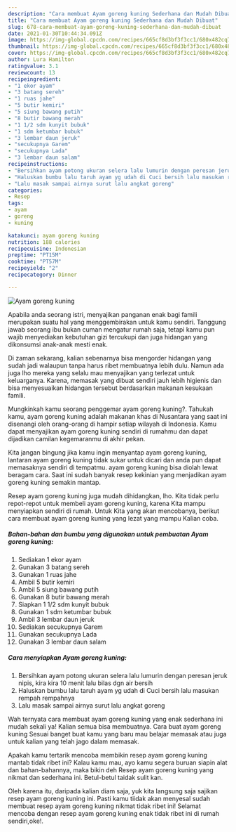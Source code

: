 ```yaml
---
description: "Cara membuat Ayam goreng kuning Sederhana dan Mudah Dibuat"
title: "Cara membuat Ayam goreng kuning Sederhana dan Mudah Dibuat"
slug: 678-cara-membuat-ayam-goreng-kuning-sederhana-dan-mudah-dibuat
date: 2021-01-30T10:44:34.091Z
image: https://img-global.cpcdn.com/recipes/665cf8d3bf3f3cc1/680x482cq70/ayam-goreng-kuning-foto-resep-utama.jpg
thumbnail: https://img-global.cpcdn.com/recipes/665cf8d3bf3f3cc1/680x482cq70/ayam-goreng-kuning-foto-resep-utama.jpg
cover: https://img-global.cpcdn.com/recipes/665cf8d3bf3f3cc1/680x482cq70/ayam-goreng-kuning-foto-resep-utama.jpg
author: Lura Hamilton
ratingvalue: 3.1
reviewcount: 13
recipeingredient:
- "1 ekor ayam"
- "3 batang sereh"
- "1 ruas jahe"
- "5 butir kemiri"
- "5 siung bawang putih"
- "8 butir bawang merah"
- "1 1/2 sdm kunyit bubuk"
- "1 sdm ketumbar bubuk"
- "3 lembar daun jeruk"
- "secukupnya Garem"
- "secukupnya Lada"
- "3 lembar daun salam"
recipeinstructions:
- "Bersihkan ayam potong ukuran selera lalu lumurin dengan peresan jeruk nipis, kira kira 10 menit lalu bilas dgn air bersih"
- "Haluskan bumbu lalu taruh ayam yg udah di Cuci bersih lalu masukan rempah rempahnya"
- "Lalu masak sampai airnya surut lalu angkat goreng"
categories:
- Resep
tags:
- ayam
- goreng
- kuning

katakunci: ayam goreng kuning 
nutrition: 188 calories
recipecuisine: Indonesian
preptime: "PT15M"
cooktime: "PT57M"
recipeyield: "2"
recipecategory: Dinner

---
```



![Ayam goreng kuning](https://img-global.cpcdn.com/recipes/665cf8d3bf3f3cc1/680x482cq70/ayam-goreng-kuning-foto-resep-utama.jpg)

Apabila anda seorang istri, menyajikan panganan enak bagi famili merupakan suatu hal yang menggembirakan untuk kamu sendiri. Tanggung jawab seorang ibu bukan cuman mengatur rumah saja, tetapi kamu pun wajib menyediakan kebutuhan gizi tercukupi dan juga hidangan yang dikonsumsi anak-anak mesti enak.

Di zaman  sekarang, kalian sebenarnya bisa mengorder hidangan yang sudah jadi walaupun tanpa harus ribet membuatnya lebih dulu. Namun ada juga lho mereka yang selalu mau menyajikan yang terlezat untuk keluarganya. Karena, memasak yang dibuat sendiri jauh lebih higienis dan bisa menyesuaikan hidangan tersebut berdasarkan makanan kesukaan famili. 



Mungkinkah kamu seorang penggemar ayam goreng kuning?. Tahukah kamu, ayam goreng kuning adalah makanan khas di Nusantara yang saat ini disenangi oleh orang-orang di hampir setiap wilayah di Indonesia. Kamu dapat menyajikan ayam goreng kuning sendiri di rumahmu dan dapat dijadikan camilan kegemaranmu di akhir pekan.

Kita jangan bingung jika kamu ingin menyantap ayam goreng kuning, lantaran ayam goreng kuning tidak sukar untuk dicari dan anda pun dapat memasaknya sendiri di tempatmu. ayam goreng kuning bisa diolah lewat beragam cara. Saat ini sudah banyak resep kekinian yang menjadikan ayam goreng kuning semakin mantap.

Resep ayam goreng kuning juga mudah dihidangkan, lho. Kita tidak perlu repot-repot untuk membeli ayam goreng kuning, karena Kita mampu menyiapkan sendiri di rumah. Untuk Kita yang akan mencobanya, berikut cara membuat ayam goreng kuning yang lezat yang mampu Kalian coba.

<!--inarticleads1-->

##### Bahan-bahan dan bumbu yang digunakan untuk pembuatan Ayam goreng kuning:

1. Sediakan 1 ekor ayam
1. Gunakan 3 batang sereh
1. Gunakan 1 ruas jahe
1. Ambil 5 butir kemiri
1. Ambil 5 siung bawang putih
1. Gunakan 8 butir bawang merah
1. Siapkan 1 1/2 sdm kunyit bubuk
1. Gunakan 1 sdm ketumbar bubuk
1. Ambil 3 lembar daun jeruk
1. Sediakan secukupnya Garem
1. Gunakan secukupnya Lada
1. Gunakan 3 lembar daun salam




<!--inarticleads2-->

##### Cara menyiapkan Ayam goreng kuning:

1. Bersihkan ayam potong ukuran selera lalu lumurin dengan peresan jeruk nipis, kira kira 10 menit lalu bilas dgn air bersih
1. Haluskan bumbu lalu taruh ayam yg udah di Cuci bersih lalu masukan rempah rempahnya
1. Lalu masak sampai airnya surut lalu angkat goreng




Wah ternyata cara membuat ayam goreng kuning yang enak sederhana ini mudah sekali ya! Kalian semua bisa membuatnya. Cara buat ayam goreng kuning Sesuai banget buat kamu yang baru mau belajar memasak atau juga untuk kalian yang telah jago dalam memasak.

Apakah kamu tertarik mencoba membikin resep ayam goreng kuning mantab tidak ribet ini? Kalau kamu mau, ayo kamu segera buruan siapin alat dan bahan-bahannya, maka bikin deh Resep ayam goreng kuning yang nikmat dan sederhana ini. Betul-betul taidak sulit kan. 

Oleh karena itu, daripada kalian diam saja, yuk kita langsung saja sajikan resep ayam goreng kuning ini. Pasti kamu tiidak akan menyesal sudah membuat resep ayam goreng kuning nikmat tidak ribet ini! Selamat mencoba dengan resep ayam goreng kuning enak tidak ribet ini di rumah sendiri,oke!.

